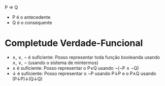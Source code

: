P ⇒ Q

- P é o antecedente
- Q é o consequente

# Completude Verdade-Funcional

- ∧, ∨, ¬ é suficiente: Posso representar toda função booleanda usando ∧, ∨, ¬ (usando o sistema de mintermos)
- ∧ é suficiente: Posso representar o P∨Q usando ¬(¬P ∧ ¬Q)
- ↓ é suficiente: Posso representar o ¬P usando P↓P e o P∧Q usando (P↓P)↓(Q↓Q)
